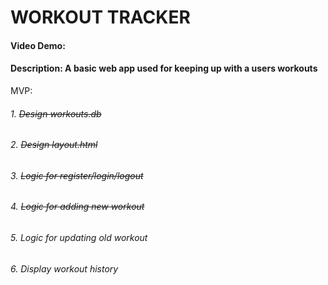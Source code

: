# WORKOUT TRACKER
#### Video Demo:  <URL HERE>
#### Description: A basic web app used for keeping up with a users workouts

MVP:
###### 1. ~~Design workouts.db~~
###### 2. ~~Design layout.html~~
###### 3. ~~Logic for register/login/logout~~
###### 4. ~~Logic for adding new workout~~
###### 5. Logic for updating old workout
###### 6. Display workout history
